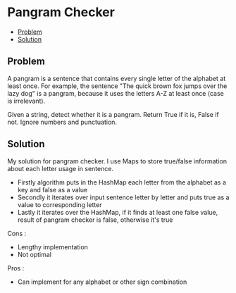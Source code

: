 # Pangram Checker
* [Problem](#problem)
* [Solution](#solution)

## Problem
A pangram is a sentence that contains every single letter of the alphabet at least once. For example, the sentence "The quick brown fox jumps over the lazy dog" is a pangram, because it uses the letters A-Z at least once (case is irrelevant).

Given a string, detect whether it is a pangram. Return True if it is, False if not. Ignore numbers and punctuation.

## Solution

My solution for pangram checker. I use Maps to store true/false information about each letter usage in sentence.

- Firstly algorithm puts in the HashMap each letter from the alphabet as a key and false as a value
- Secondly it iterates over input sentence letter by letter and puts true as a value to corresponding letter
- Lastly it iterates over the HashMap, if it finds at least one false value, result of pangram checker is false, otherwise it's true

Cons :
- Lengthy implementation
- Not optimal

Pros :
- Can implement for any alphabet or other sign combination


